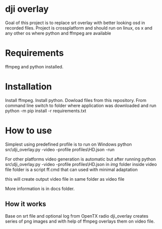 # dji overlay

Goal of this project is to replace srt overlay with better looking osd in recorded files.
Project is crossplatform and should run on linux, os x and any other os where python and ffmpeg are available

# Requirements
ffmpeg and python installed.

# Installation
Install ffmpeg.
Install python.
Dowload files from this repository.
From command line switch to folder where application was downloaded and run
    python -m pip install -r requirements.txt

# How to use
Simplest using predefined profile is to run on Windows
    python src\dji_overlay.py -video <path to video mp4> -profile profiles\HD.json -run

For other platforms video generation is automatic but after running
    python src\dji_overlay.py -video <path to video mp4> -profile profiles\HD.json
in _img_ folder inside video file folder is a script ff.cmd that can used with minimal adaptation

this will create output video file in same folder as video file

More information is in docs folder.


## How it works
Base on srt file and optional log from OpenTX radio dji_overlay creates series of png images and with help of ffmpeg overlays them on video file.